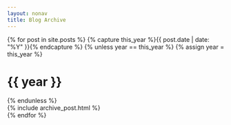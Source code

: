 ```yaml
---
layout: nonav
title: Blog Archive
---
```


<div id="blog-archives">
{% for post in site.posts %}
{% capture this_year %}{{ post.date | date: "%Y" }}{% endcapture %}
{% unless year == this_year %}
  {% assign year = this_year %}
  <h1>{{ year }}</h1>
{% endunless %}
<article>
  {% include archive_post.html %}
</article>
{% endfor %}
</div>


